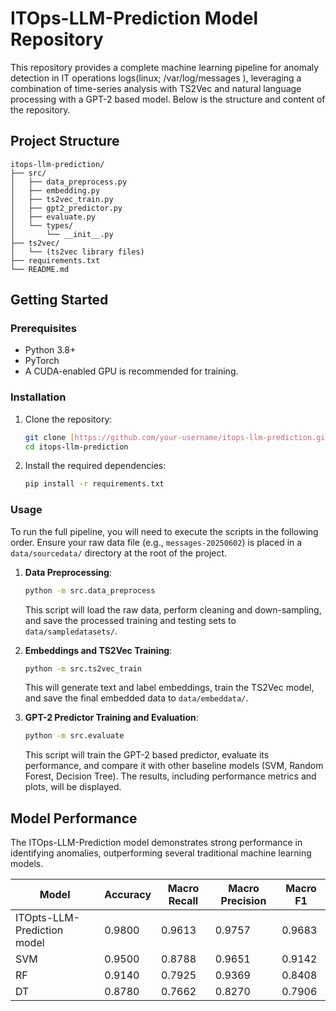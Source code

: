 # ITOps-LLM-Prediction Model Repository

This repository provides a complete machine learning pipeline for anomaly detection in IT operations logs(linux; /var/log/messages
), leveraging a combination of time-series analysis with TS2Vec and natural language processing with a GPT-2 based model. Below is the structure and content of the repository.

## Project Structure

```
itops-llm-prediction/
├── src/
│   ├── data_preprocess.py
│   ├── embedding.py
│   ├── ts2vec_train.py
│   ├── gpt2_predictor.py
│   ├── evaluate.py
│   └── types/
│       └── __init__.py
├── ts2vec/
│   └── (ts2vec library files)
├── requirements.txt
└── README.md
```

## Getting Started

### Prerequisites

-   Python 3.8+
-   PyTorch
-   A CUDA-enabled GPU is recommended for training.

### Installation

1.  Clone the repository:
    ```bash
    git clone [https://github.com/your-username/itops-llm-prediction.git](https://github.com/your-username/itops-llm-prediction.git)
    cd itops-llm-prediction
    ```

2.  Install the required dependencies:
    ```bash
    pip install -r requirements.txt
    ```

### Usage

To run the full pipeline, you will need to execute the scripts in the following order. Ensure your raw data file (e.g., `messages-20250602`) is placed in a `data/sourcedata/` directory at the root of the project.

1.  **Data Preprocessing**:
    ```bash
    python -m src.data_preprocess
    ```
    This script will load the raw data, perform cleaning and down-sampling, and save the processed training and testing sets to `data/sampledatasets/`.

2.  **Embeddings and TS2Vec Training**:
    ```bash
    python -m src.ts2vec_train
    ```
    This will generate text and label embeddings, train the TS2Vec model, and save the final embedded data to `data/embeddata/`.

3.  **GPT-2 Predictor Training and Evaluation**:
    ```bash
    python -m src.evaluate
    ```
    This script will train the GPT-2 based predictor, evaluate its performance, and compare it with other baseline models (SVM, Random Forest, Decision Tree). The results, including performance metrics and plots, will be displayed.

## Model Performance

The ITOps-LLM-Prediction model demonstrates strong performance in identifying anomalies, outperforming several traditional machine learning models.

| Model                       | Accuracy | Macro Recall | Macro Precision | Macro F1 |
| --------------------------- | -------- | ------------ | --------------- | -------- |
| ITOpts-LLM-Prediction model | 0.9800   | 0.9613       | 0.9757          | 0.9683   |
| SVM                         | 0.9500   | 0.8788       | 0.9651          | 0.9142   |
| RF                          | 0.9140   | 0.7925       | 0.9369          | 0.8408   |
| DT                          | 0.8780   | 0.7662       | 0.8270          | 0.7906   |
